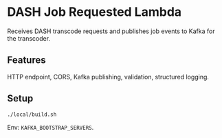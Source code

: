 # DASH Job Requested Lambda

Receives DASH transcode requests and publishes job events to Kafka for the transcoder.

## Features
HTTP endpoint, CORS, Kafka publishing, validation, structured logging.

## Setup
```bash
./local/build.sh
```

Env: `KAFKA_BOOTSTRAP_SERVERS`.